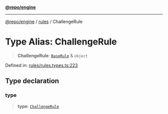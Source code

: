 [**@repo/engine**](../../README.md)

***

[@repo/engine](../../modules.md) / [rules](../README.md) / ChallengeRule

# Type Alias: ChallengeRule

> **ChallengeRule**: [`BaseRule`](BaseRule.md) & `object`

Defined in: [rules/rules.types.ts:223](https://github.com/alexqguo/drinking-board-game-v3/blob/1123a2491488adcd1534d1bcc4d95b9a9f0d7a43/packages/engine/src/rules/rules.types.ts#L223)

## Type declaration

### type

> **type**: [`ChallengeRule`](../enumerations/RuleType.md#challengerule)

